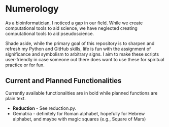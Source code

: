 # Numerology

As a bioinformatician, I noticed a gap in our field. While we create computational tools to aid science, we have neglected creating computational tools to aid pseudoscience.

Shade aside, while the primary goal of this repository is to sharpen and refresh my Python and GitHub skills, life is fun with the assignment of significance and symbolism to arbitrary signs. I aim to make these scripts user-friendly in case someone out there does want to use these for spiritual practice or for fun.

## Current and Planned Functionalities

Currently available functionalities are in bold while planned functions are plain text.
* **Reduction** - See reduction.py.
* Gematria - definitely for Roman alphabet, hopefully for Hebrew alphabet, and maybe with magic squares (e.g., Square of Mars)
